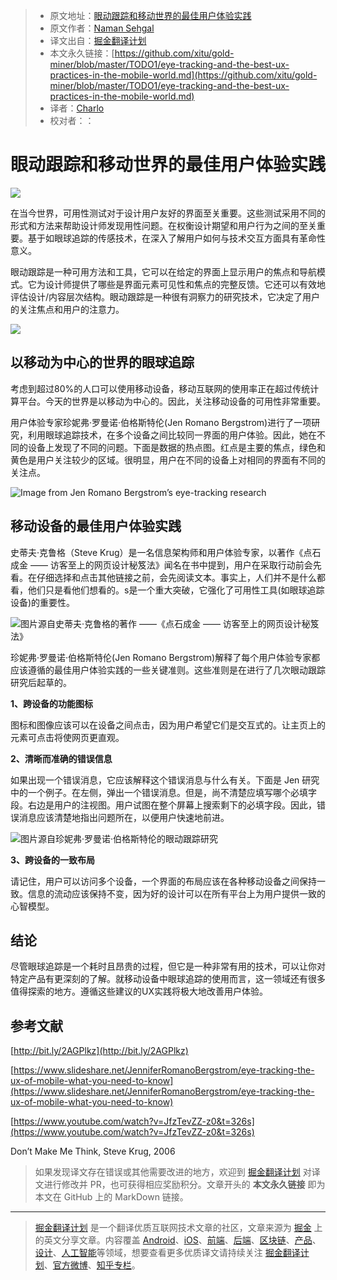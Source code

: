 > * 原文地址：[眼动跟踪和移动世界的最佳用户体验实践](https://medium.com/nyc-design/eye-tracking-and-the-best-ux-practices-in-the-mobile-world-a101f67f20dd)
> * 原文作者：[Naman Sehgal](https://medium.com/@sehgal.naman)
> * 译文出自：[掘金翻译计划](https://github.com/xitu/gold-miner)
> * 本文永久链接：[https://github.com/xitu/gold-miner/blob/master/TODO1/eye-tracking-and-the-best-ux-practices-in-the-mobile-world.md](https://github.com/xitu/gold-miner/blob/master/TODO1/eye-tracking-and-the-best-ux-practices-in-the-mobile-world.md)
> * 译者：[Charlo](https://github.com/Charlo-O?tab=repositories)
> * 校对者：：

# 眼动跟踪和移动世界的最佳用户体验实践

![](https://imgkr.cn-bj.ufileos.com/2c668962-2d6a-4f85-96a0-5b3485f64c45.jpeg)

在当今世界，可用性测试对于设计用户友好的界面至关重要。这些测试采用不同的形式和方法来帮助设计师发现用性问题。在权衡设计期望和用户行为之间的至关重要。基于如眼球追踪的传感技术，在深入了解用户如何与技术交互方面具有革命性意义。

眼动跟踪是一种可用方法和工具，它可以在给定的界面上显示用户的焦点和导航模式。它为设计师提供了哪些是界面元素可见性和焦点的完整反馈。它还可以有效地评估设计/内容层次结构。眼动跟踪是一种很有洞察力的研究技术，它决定了用户的关注焦点和用户的注意力。

![](https://imgkr.cn-bj.ufileos.com/56680bdb-32e8-491f-9990-a041a6a7818b.jpeg)

## 以移动为中心的世界的眼球追踪

考虑到超过80%的人口可以使用移动设备，移动互联网的使用率正在超过传统计算平台。今天的世界是以移动为中心的。因此，关注移动设备的可用性非常重要。

用户体验专家珍妮弗·罗曼诺·伯格斯特伦(Jen Romano Bergstrom)进行了一项研究，利用眼球追踪技术，在多个设备之间比较同一界面的用户体验。因此，她在不同的设备上发现了不同的问题。下面是数据的热点图。红点是主要的焦点，绿色和黄色是用户关注较少的区域。很明显，用户在不同的设备上对相同的界面有不同的关注点。

![**Image from Jen Romano Bergstrom’s eye-tracking research**](https://imgkr.cn-bj.ufileos.com/00330430-8823-4131-ae2f-50f3e6a5954c.jpeg)

## 移动设备的最佳用户体验实践

史蒂夫·克鲁格（Steve Krug）是一名信息架构师和用户体验专家，以著作《点石成金 —— 访客至上的网页设计秘笈法》闻名在书中提到，用户在采取行动前会先看。在仔细选择和点击其他链接之前，会先阅读文本。事实上，人们并不是什么都看，他们只是看他们想看的。s是一个重大突破，它强化了可用性工具(如眼球追踪设备)的重要性。

![**图片源自史蒂夫·克鲁格的著作 ——《点石成金 —— 访客至上的网页设计秘笈法》**](https://imgkr.cn-bj.ufileos.com/5fef551e-8671-4dae-9d1d-db1b95243746.jpeg)

珍妮弗·罗曼诺·伯格斯特伦(Jen Romano Bergstrom)解释了每个用户体验专家都应该遵循的最佳用户体验实践的一些关键准则。这些准则是在进行了几次眼动跟踪研究后起草的。

**1、跨设备的功能图标**

图标和图像应该可以在设备之间点击，因为用户希望它们是交互式的。让主页上的元素可点击将使网页更直观。 

**2、清晰而准确的错误信息**

如果出现一个错误消息，它应该解释这个错误消息与什么有关。下面是 Jen 研究中的一个例子。在左侧，弹出一个错误消息。但是，尚不清楚应填写哪个必填字段。右边是用户的注视图。用户试图在整个屏幕上搜索剩下的必填字段。因此，错误消息应该清楚地指出问题所在，以便用户快速地前进。

![**图片源自珍妮弗·罗曼诺·伯格斯特伦的眼动跟踪研究**](https://imgkr.cn-bj.ufileos.com/fd2bac1b-49f5-4b2c-9f18-5027fc434148.png)

**3、跨设备的一致布局**

请记住，用户可以访问多个设备，一个界面的布局应该在各种移动设备之间保持一致。信息的流动应该保持不变，因为好的设计可以在所有平台上为用户提供一致的心智模型。

##  结论

尽管眼球追踪是一个耗时且昂贵的过程，但它是一种非常有用的技术，可以让你对特定产品有更深刻的了解。就移动设备中眼球追踪的使用而言，这一领域还有很多值得探索的地方。遵循这些建议的UX实践将极大地改善用户体验。

## 参考文献

[http://bit.ly/2AGPlkz](http://bit.ly/2AGPlkz)

[https://www.slideshare.net/JenniferRomanoBergstrom/eye-tracking-the-ux-of-mobile-what-you-need-to-know](https://www.slideshare.net/JenniferRomanoBergstrom/eye-tracking-the-ux-of-mobile-what-you-need-to-know)

[https://www.youtube.com/watch?v=JfzTevZZ-z0&t=326s](https://www.youtube.com/watch?v=JfzTevZZ-z0&t=326s)

Don’t Make Me Think, Steve Krug, 2006

> 如果发现译文存在错误或其他需要改进的地方，欢迎到 [掘金翻译计划](https://github.com/xitu/gold-miner) 对译文进行修改并 PR，也可获得相应奖励积分。文章开头的 **本文永久链接** 即为本文在 GitHub 上的 MarkDown 链接。

---

> [掘金翻译计划](https://github.com/xitu/gold-miner) 是一个翻译优质互联网技术文章的社区，文章来源为 [掘金](https://juejin.im) 上的英文分享文章。内容覆盖 [Android](https://github.com/xitu/gold-miner#android)、[iOS](https://github.com/xitu/gold-miner#ios)、[前端](https://github.com/xitu/gold-miner#前端)、[后端](https://github.com/xitu/gold-miner#后端)、[区块链](https://github.com/xitu/gold-miner#区块链)、[产品](https://github.com/xitu/gold-miner#产品)、[设计](https://github.com/xitu/gold-miner#设计)、[人工智能](https://github.com/xitu/gold-miner#人工智能)等领域，想要查看更多优质译文请持续关注 [掘金翻译计划](https://github.com/xitu/gold-miner)、[官方微博](http://weibo.com/juejinfanyi)、[知乎专栏](https://zhuanlan.zhihu.com/juejinfanyi)。



